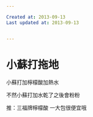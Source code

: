 ```yaml
---

Created at: 2013-09-13
Last updated at: 2013-09-13


---
```


# 小蘇打拖地


小蘇打加檸檬酸加熱水

不然小蘇打加水乾了之後會粉粉

推：三福牌檸檬酸 一大包很便宜哦

